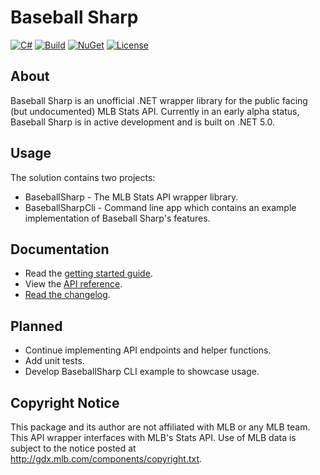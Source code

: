 # Baseball Sharp
[![C#](https://img.shields.io/badge/Language-CSharp-darkgreen.svg)](https://en.wikipedia.org/wiki/C_Sharp_(programming_language)) [![Build](https://github.com/markjamesm/Baseball-Sharp/actions)](https://github.com/markjamesm/Baseball-Sharp/actions/workflows/dotnet.yml/badge.svg) [![NuGet](https://img.shields.io/nuget/vpre/BaseballSharp)](https://www.nuget.org/packages/BaseballSharp/) [![License](https://img.shields.io/badge/License-MIT-red.svg)](https://opensource.org/licenses/MIT)

## About

Baseball Sharp is an unofficial .NET wrapper library for the public facing (but undocumented) MLB Stats API. Currently in an early alpha status, Baseball Sharp is in active development and is built on .NET 5.0. 

## Usage

The solution contains two projects: 

* BaseballSharp - The MLB Stats API wrapper library.
* BaseballSharpCli - Command line app which contains an example implementation of Baseball Sharp's features.

## Documentation

* Read the [getting started guide](https://markjames.dev/Baseball-Sharp/articles/intro.html).
* View the [API reference](https://markjames.dev/Baseball-Sharp/api/index.html).
* [Read the changelog](https://markjames.dev/Baseball-Sharp/articles/changelog.html).

## Planned

* Continue implementing API endpoints and helper functions. 
* Add unit tests.
* Develop BaseballSharp CLI example to showcase usage.

## Copyright Notice 

This package and its author are not affiliated with MLB or any MLB team. This API wrapper interfaces with MLB's Stats API. Use of MLB data is subject to the notice posted at http://gdx.mlb.com/components/copyright.txt.
